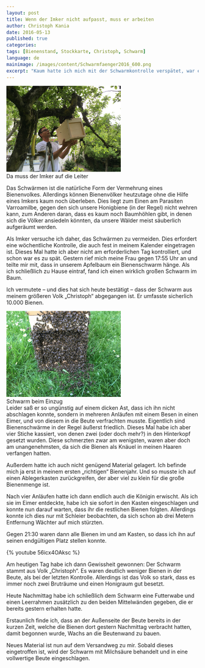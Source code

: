```yaml
---
layout: post
title: Wenn der Imker nicht aufpasst, muss er arbeiten
author: Christoph Kania
date: 2016-05-13
published: true
categories:
tags: [Bienenstand, Stockkarte, Christoph, Schwarm]
language: de
mainimage: /images/content/Schwarmfaenger2016_600.png
excerpt: "Kaum hatte ich mich mit der Schwarmkontrolle verspätet, war es schon zu spät."
---
```


<div class="imageleft" style="max-width:300px;"><img class="img-responsive img-rounded" src="/images/content/Schwarmfaenger2016_600.png" alt="Imker beim Schwarmfang" />Da muss der Imker auf die Leiter</div>

Das Schwärmen ist die natürliche Form der Vermehrung eines Bienenvolkes. Allerdings können Bienenvölker heutzutage ohne die Hilfe eines Imkers kaum noch überleben. Dies liegt zum Einen am Parasiten Varroamilbe, gegen den sich unsere Honigbiene  (in der Regel) nicht wehren kann, zum Anderen daran, dass es kaum noch Baumhöhlen gibt, in denen sich die Völker ansiedeln könnten, da unsere Wälder meist säuberlich aufgeräumt werden.

Als Imker versuche ich daher, das Schwärmen zu vermeiden. Dies erfordert eine wöchentliche Kontrolle, die auch fest in meinem Kalender eingetragen ist. Dieses Mal hatte ich aber nicht am erforderlichen Tag kontrolliert, und schon war es zu spät. Gestern rief mich meine Frau gegen 17:55 Uhr an und teilte mir mit, dass in unserem Apfelbaum ein Bienenschwarm hänge. Als ich schließlich zu Hause eintraf, fand ich einen wirklich großen Schwarm im Baum.

Ich vermutete – und dies hat sich heute bestätigt – dass der Schwarm aus meinem größeren Volk „Christoph“ abgegangen ist. Er umfasste sicherlich 10.000 Bienen.

<div class="imageright" style="max-width:300px;"><img class="img-responsive img-rounded" src="/images/content/SchwarmVorBeute_600.png" alt="Schwarm beim Einzug" />Schwarm beim Einzug</div>
Leider saß er so ungünstig auf einem dicken Ast, dass ich ihn nicht abschlagen konnte, sondern in mehreren Anläufen mit einem Besen in einen Eimer, und von diesem in die Beute verfrachten musste. Eigentlich sind Bienenschwärme in der Regel äußerst friedlich. Dieses Mal habe ich aber vier Stiche kassiert, von denen zwei (oder doch mehr?) in den Hinterkopf gesetzt wurden. Diese schmerzten zwar am wenigsten, waren aber doch am unangenehmsten, da sich die Bienen als Knäuel in meinen Haaren verfangen hatten.

Außerdem hatte ich auch nicht genügend Material gelagert. Ich befinde mich ja erst in meinem ersten „richtigen“ Bienenjahr. Und so musste ich auf einen Ablegerkasten zurückgreifen, der aber viel zu klein für die große Bienenmenge ist.

Nach vier Anläufen hatte ich dann endlich auch die Königin erwischt. Als ich sie im Eimer entdeckte, habe ich sie sofort in den Kasten eingeschlagen und konnte nun darauf warten, dass ihr die restlichen Bienen folgten. Allerdings konnte ich dies nur mit Schleier beobachten, da sich schon ab drei Metern Entfernung Wächter auf mich stürzten.

Gegen 21:30 waren dann alle Bienen im und am Kasten, so dass ich ihn auf seinen endgültigen Platz stellen konnte.

<div class="imageleft hideinprint" style="max-width:420px;">{% youtube 56icx4OAksc %}</div>

Am heutigen Tag habe ich dann Gewissheit gewonnen: Der Schwarm stammt aus Volk „Christoph“. Es waren deutlich weniger Bienen in der Beute, als bei der letzten Kontrolle. Allerdings ist das Volk so stark, dass es immer noch zwei Bruträume und einen Honigraum gut besetzt.

Heute Nachmittag habe ich schließlich dem Schwarm eine Futterwabe und einen Leerrahmen zusätzlich zu den beiden Mittelwänden gegeben, die er bereits gestern erhalten hatte.

Erstaunlich finde ich, dass an der Außenseite der Beute bereits in der kurzen Zeit, welche die Bienen dort gestern Nachmittag verbracht hatten, damit begonnen wurde, Wachs an die Beutenwand zu bauen.

Neues Material ist nun auf dem Versandweg zu mir. Sobald dieses eingetroffen ist, wird der Schwarm mit Milchsäure behandelt und in eine vollwertige Beute eingeschlagen.
